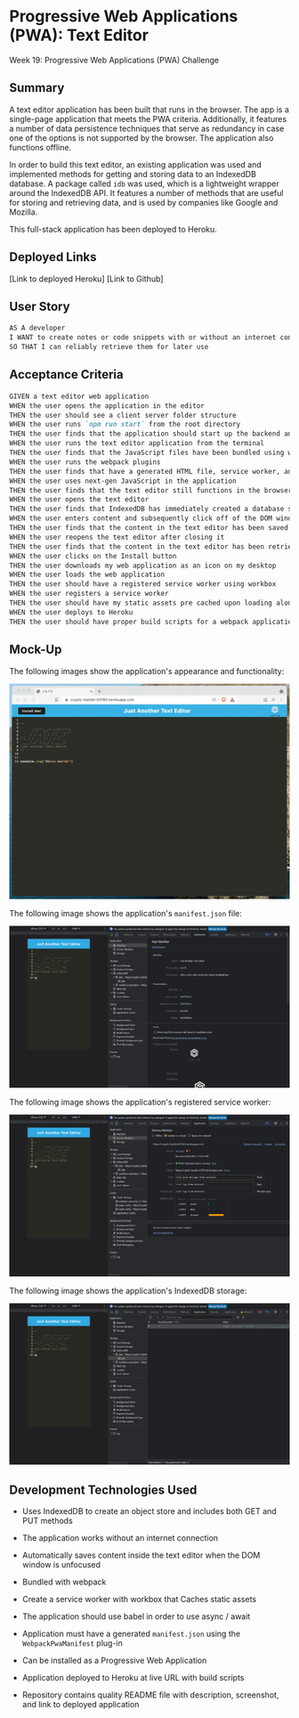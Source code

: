 # Progressive Web Applications (PWA): Text Editor

Week 19: Progressive Web Applications (PWA) Challenge

## Summary

A text editor application has been built that runs in the browser. The app is a single-page application that meets the PWA criteria. Additionally, it features a number of data persistence techniques that serve as redundancy in case one of the options is not supported by the browser. The application also functions offline.

In order to build this text editor, an existing application was used and implemented methods for getting and storing data to an IndexedDB database. A package called `idb` was used, which is a lightweight wrapper around the IndexedDB API. It features a number of methods that are useful for storing and retrieving data, and is used by companies like Google and Mozilla.

This full-stack application has been deployed to Heroku.


## Deployed Links

[Link to deployed Heroku]
[Link to Github] 

## User Story

```md
AS A developer
I WANT to create notes or code snippets with or without an internet connection
SO THAT I can reliably retrieve them for later use
```

## Acceptance Criteria

```md
GIVEN a text editor web application
WHEN the user opens the application in the editor
THEN the user should see a client server folder structure
WHEN the user runs `npm run start` from the root directory
THEN the user finds that the application should start up the backend and serve the client
WHEN the user runs the text editor application from the terminal
THEN the user finds that the JavaScript files have been bundled using webpack
WHEN the user runs the webpack plugins
THEN the user finds that have a generated HTML file, service worker, and a manifest file
WHEN the user uses next-gen JavaScript in the application
THEN the user finds that the text editor still functions in the browser without errors
WHEN the user opens the text editor
THEN the user finds that IndexedDB has immediately created a database storage
WHEN the user enters content and subsequently click off of the DOM window
THEN the user finds that the content in the text editor has been saved with IndexedDB
WHEN the user reopens the text editor after closing it
THEN the user finds that the content in the text editor has been retrieved from the IndexedDB
WHEN the user clicks on the Install button
THEN the user downloads my web application as an icon on my desktop
WHEN the user loads the web application
THEN the user should have a registered service worker using workbox
WHEN the user registers a service worker
THEN the user should have my static assets pre cached upon loading along with subsequent pages and static assets
WHEN the user deploys to Heroku
THEN the user should have proper build scripts for a webpack application
```

## Mock-Up

The following images show the application's appearance and functionality:

![Demonstration of the finished Module 19 Challenge being used in the browser and then installed.](./Assets/00-demo.gif)

The following image shows the application's `manifest.json` file:

![Demonstration of the finished Module 19 Challenge with a manifest file in the browser.](./Assets/01-manifest.png)

The following image shows the application's registered service worker:

![Demonstration of the finished Module 19 Challenge with a registered service worker in the browser.](./Assets/02-service-worker.png)

The following image shows the application's IndexedDB storage:

![Demonstration of the finished Module 19 Challenge with a IndexedDB storage named 'jate' in the browser.](./Assets/03-idb-storage.png)


## Development Technologies Used




  * Uses IndexedDB to create an object store and includes both GET and PUT methods

  * The application works without an internet connection

  * Automatically saves content inside the text editor when the DOM window is unfocused

  * Bundled with webpack

  * Create a service worker with workbox that Caches static assets

  * The application should use babel in order to use async / await

  * Application must have a generated `manifest.json` using the `WebpackPwaManifest` plug-in

  * Can be installed as a Progressive Web Application


* Application deployed to Heroku at live URL with build scripts


* Repository contains quality README file with description, screenshot, and link to deployed application

